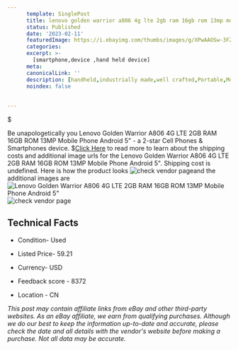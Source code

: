 ```yaml
---
      template: SinglePost
      title: lenovo golden warrior a806 4g lte 2gb ram 16gb rom 13mp mobile phone android 5 
      status: Published
      date: '2023-02-11'
      featuredImage: https://i.ebayimg.com/thumbs/images/g/XPwAAOSw-3FZCT-k/s-l225.jpg
      categories: 
      excerpt: >-
        [smartphone,device ,hand held device]
      meta:
      canonicalLink: ''
      description: [handheld,industrially made,well crafted,Portable,Mobile,Compact,Convenient,Lightweight,Maneuverable,Man-portable,Miniature,Carriable,Hand-held,Light,Holdable,Transportable,Mobile device,Pocket-sized,On-the-go,Wireless,Cordless,Compact size,Convenient size, smartphone,device ,hand held device]
      noindex: false
      
        
---
```

$

Be unapologetically you Lenovo Golden Warrior A806 4G LTE 2GB RAM 16GB ROM 13MP Mobile Phone Android 5" - a 2-star Cell Phones & Smartphones device.
$[Click Here](https://www.ebay.com/itm/184408139786?hash=item2aef94e80a%3Ag%3AXPwAAOSw-3FZCT-k&mkevt=1&mkcid=1&mkrid=711-53200-19255-0&campid=%253CePNCampaignId%253E&customid=%253CreferenceId%253E&toolid=10049) to read more to learn about the shipping costs and additional image urls for the Lenovo Golden Warrior A806 4G LTE 2GB RAM 16GB ROM 13MP Mobile Phone Android 5". Shipping cost is undefined. Here is how the product looks ![check vendor page](https://i.ebayimg.com/thumbs/images/g/XPwAAOSw-3FZCT-k/s-l225.jpg)and the additional images are![Lenovo Golden Warrior A806 4G LTE 2GB RAM 16GB ROM 13MP Mobile Phone Android 5"](https://i.ebayimg.com/images/g/XPwAAOSw-3FZCT-k/s-l640.jpg)![check vendor page](https://origin-galleryplus.ebayimg.com/ws/web/184408139786_2_0_1/225x225.jpg,https://origin-galleryplus.ebayimg.com/ws/web/184408139786_3_0_1/225x225.jpg,https://origin-galleryplus.ebayimg.com/ws/web/184408139786_4_0_1/225x225.jpg,https://origin-galleryplus.ebayimg.com/ws/web/184408139786_5_0_1/225x225.jpg)



 ## Technical Facts 



     
      

 - Condition- Used 


      

 - Listed Price- 59.21 


      

 - Currency- USD 


      

 - Feedback score - 8372 


      

 - Location - CN 


      
      

 *_This post may contain affiliate links from eBay and other third-party websites. As an eBay affiliate, we earn from qualifying purchases. Although we do our best to keep the information up-to-date and accurate, please check the date and all details with the vendor's website before making a purchase. Not all data may be accurate._*







